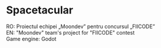 # Spacetacular
RO: Proiectul echipei „Moondev” pentru concursul „FIICODE” \
EN: "Moondev" team's project for "FIICODE" contest \
Game engine: Godot
